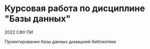 # Курсовая работа по дисциплине "Базы данных"

2022 СФУ ПИ

Проектирование базы данных домашней библиотеки
